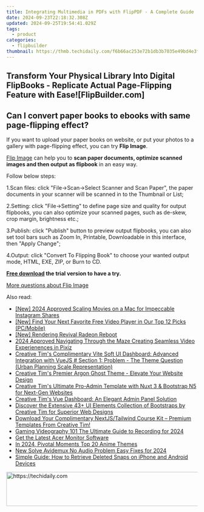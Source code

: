 ```yaml
---
title: Integrating Multimedia in PDFs with FlipPDF - A Complete Guide
date: 2024-09-23T22:18:32.308Z
updated: 2024-09-25T19:54:41.029Z
tags:
  - product
categories:
  - flipbuilder
thumbnail: https://thmb.techidaily.com/f6b66ac253e72b1db3b7035e49bd4e3f144338d6a3b54451e87f8a05d4dd9575.jpg
---
```


## Transform Your Physical Library Into Digital FlipBooks - Replicate Actual Page-Flipping Feature with Ease![FlipBuilder.com]

## Can I convert paper books to ebooks with same page-flipping effect?

If you want to upload your paper books on website, or put your photos to a gallery with page-flipping effect, you can try **Flip Image**. 

[Flip Image](https://tools.techidaily.com/flipbuilder/products/) can help you to **scan paper documents, optimize scanned images and then output as flipbook** in an easy way.

Follow below steps:

1.Scan files: click "File->Scan->Select Scanner and Scan Paper", the paper documents in your scanner will be scanned in to the Thumbnail or List;

2.Setting: click "File->Setting" to define page size and quality for output flipbooks, you can also optimize your scanned pages, such as de-skew, crop margin, brightness etc.;

3.Publish: click "Publish" button to preview output flipbooks, you can also set tool bars such as Zoom In, Printable, Downloadable in this interface, then "Apply Change";

4.Output: click "Convert To Flipping Book" to choose your wanted output mode, HTML, EXE, ZIP, or Burn to CD.

**[Free download](https://tools.techidaily.com/flipbuilder/products/) the trial version to have a try.** 

[More questions about Flip Image](https://tools.techidaily.com/flipbuilder/products/)

<ins class="adsbygoogle"
     style="display:block"
     data-ad-format="autorelaxed"
     data-ad-client="ca-pub-7571918770474297"
     data-ad-slot="1223367746"></ins>

<ins class="adsbygoogle"
     style="display:block"
     data-ad-client="ca-pub-7571918770474297"
     data-ad-slot="8358498916"
     data-ad-format="auto"
     data-full-width-responsive="true"></ins>

<span class="atpl-alsoreadstyle">Also read:</span>
<div><ul>
<li><a href="https://instagram-clips.techidaily.com/new-2024-approved-scaling-movies-on-a-mac-for-impeccable-instagram-shares/"><u>[New] 2024 Approved Scaling Movies on a Mac for Impeccable Instagram Shares</u></a></li>
<li><a href="https://fox-boxes.techidaily.com/new-find-your-next-favorite-free-video-player-in-our-top-12-picks-pcmobile/"><u>[New] Find Your Next Favorite Free Video Player in Our Top 12 Picks (PC/Mobile)</u></a></li>
<li><a href="https://visual-screen-recording.techidaily.com/new-rendering-revival-radeon-reboot/"><u>[New] Rendering Revival Radeon Reboot</u></a></li>
<li><a href="https://extra-skills.techidaily.com/2024-approved-navigating-through-the-maze-creating-seamless-video-experienences-in-pixiz/"><u>2024 Approved Navigating Through the Maze Creating Seamless Video Experienences in Pixiz</u></a></li>
<li><a href="https://fox-web3.techidaily.com/creative-tims-complimentary-vite-soft-ui-dashboard-advanced-integration-with-vuejs-section-1-problem-the-theme-question-urban-planning-scale-representation.5/"><u>Creative Tim's Complimentary Vite Soft UI Dashboard: Advanced Integration with VueJS # Section 1: Problem - The Theme Question (Urban Planning Scale Representation)</u></a></li>
<li><a href="https://fox-web3.techidaily.com/creative-tims-premier-argon-ghost-theme-elevate-your-website-design/"><u>Creative Tim's Premier Argon Ghost Theme - Elevate Your Website Design</u></a></li>
<li><a href="https://fox-web3.techidaily.com/creative-tims-ultimate-pro-admin-template-with-nuxt-3-and-bootstrap-n5-for-next-gen-websites/"><u>Creative Tim's Ultimate Pro-Admin Template with Nuxt 3 & Bootstrap N5 for Next-Gen Websites</u></a></li>
<li><a href="https://fox-web3.techidaily.com/creative-tims-vue-dashboard-an-elegant-admin-panel-solution/"><u>Creative Tim's Vue Dashboard: An Elegant Admin Panel Solution</u></a></li>
<li><a href="https://fox-web3.techidaily.com/discover-the-extensive-43plus-ui-elements-collection-of-bootstraps-by-creative-tim-for-superior-web-designs/"><u>Discover the Extensive 43+ UI Elements Collection of Bootstraps by Creative Tim for Superior Web Designs</u></a></li>
<li><a href="https://fox-web3.techidaily.com/download-your-complimentary-nextjstailwind-course-kit-premium-templates-from-creative-tim/"><u>Download Your Complimentary NextJS/Tailwind Course Kit – Premium Templates From Creative Tim!</u></a></li>
<li><a href="https://on-screen-recording.techidaily.com/gaming-videography-101-the-ultimate-guide-to-recording-for-2024/"><u>Gaming Videography 101 The Ultimate Guide to Recording for 2024</u></a></li>
<li><a href="https://hardware-updates.techidaily.com/get-the-latest-acer-monitor-software/"><u>Get the Latest Acer Monitor Software</u></a></li>
<li><a href="https://extra-approaches.techidaily.com/in-2024-pivotal-moments-top-20-anime-themes/"><u>In 2024, Pivotal Moments Top 20 Anime Themes</u></a></li>
<li><a href="https://ai-video-apps.techidaily.com/new-solve-avidemux-no-audio-problem-easy-fixes-for-2024/"><u>New Solve Avidemux No Audio Problem Easy Fixes for 2024</u></a></li>
<li><a href="https://os-tips.techidaily.com/simple-guide-how-to-retrieve-deleted-snaps-on-iphone-and-android-devices/"><u>Simple Guide: How to Retrieve Deleted Snaps on iPhone and Android Devices</u></a></li>
</ul></div>

<!-- affiliate ads begin -->
<a href="https://aligracehair.sjv.io/c/5597632/1880944/19272" target="_top" id="1880944">
  <img src="//a.impactradius-go.com/display-ad/19272-1880944" border="0" alt="https://techidaily.com" width="728" height="90"/>
</a>
<img height="0" width="0" src="https://aligracehair.sjv.io/i/5597632/1880944/19272" style="position:absolute;visibility:hidden;" border="0" />
<!-- affiliate ads end -->


